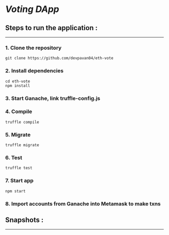 # **_Voting_ _DApp_**

## Steps to run the application :

---

### 1. Clone the repository
```
git clone https://github.com/devpavan04/eth-vote
```

### 2. Install dependencies
```
cd eth-vote
npm install
```

### 3. Start Ganache, link truffle-config.js

### 4. Compile
```
truffle compile
```

### 5. Migrate
```
truffle migrate
```

### 6. Test
```
truffle test
```

### 7. Start app
```
npm start
```

### 8. Import accounts from Ganache into Metamask to make txns

## Snapshots :

---

